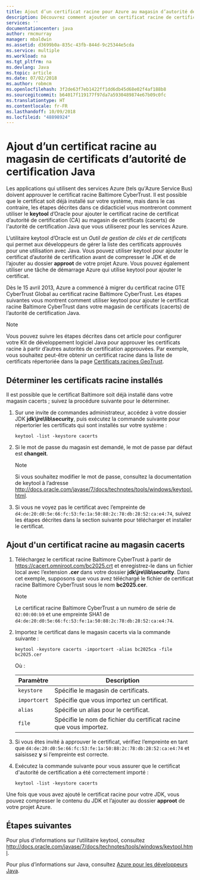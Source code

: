 ```yaml
---
title: Ajout d’un certificat racine pour Azure au magasin d’autorité de certification Java
description: Découvrez comment ajouter un certificat racine de certificat d'autorité (CA) au magasin de certificats (cacerts) de l'autorité de certification Java pour l’utilisation de Microsoft Azure.
services: ''
documentationcenter: java
author: rmcmurray
manager: mbaldwin
ms.assetid: d3699b0a-835c-43fb-844d-9c25344e5cda
ms.service: multiple
ms.workload: na
ms.tgt_pltfrm: na
ms.devlang: Java
ms.topic: article
ms.date: 07/02/2018
ms.author: robmcm
ms.openlocfilehash: 3f2de63f7eb1422ff1dd6db45d68e02f4af188b8
ms.sourcegitcommit: b64017f119177f97da7a5930489874e67b09c0fc
ms.translationtype: HT
ms.contentlocale: fr-FR
ms.lasthandoff: 10/09/2018
ms.locfileid: "48898924"
---
```

# <a name="adding-a-root-certificate-to-the-java-ca-certificates-store"></a>Ajout d’un certificat racine au magasin de certificats d’autorité de certification Java

Les applications qui utilisent des services Azure (tels qu'Azure Service Bus) doivent approuver le certificat racine Baltimore CyberTrust. Il est possible que le certificat soit déjà installé sur votre système, mais dans le cas contraire, les étapes décrites dans ce didacticiel vous montreront comment utiliser le **keytool** d’Oracle pour ajouter le certificat racine de certificat d’autorité de certification (CA) au magasin de certificats (cacerts) de l'autorité de certification Java que vous utiliserez pour les services Azure.

L’utilitaire keytool d’Oracle est un _Outil de gestion de clés et de certificats_ qui permet aux développeurs de gérer la liste des certificats approuvés pour une utilisation avec Java. Vous pouvez utiliser keytool pour ajouter le certificat d’autorité de certification avant de compresser le JDK et de l’ajouter au dossier **approot** de votre projet Azure. Vous pouvez également utiliser une tâche de démarrage Azure qui utilise keytool pour ajouter le certificat.

Dès le 15 avril 2013, Azure a commencé à migrer du certificat racine GTE CyberTrust Global au certificat racine Baltimore CyberTrust. Les étapes suivantes vous montrent comment utiliser keytool pour ajouter le certificat racine Baltimore CyberTrust dans votre magasin de certificats (cacerts) de l’autorité de certification Java.

> [!NOTE]
> 
> Vous pouvez suivre les étapes décrites dans cet article pour configurer votre Kit de développement logiciel Java pour approuver les certificats racine à partir d’autres autorités de certification approuvées. Par exemple, vous souhaitez peut-être obtenir un certificat racine dans la liste de certificats répertoriée dans la page [Certificats racines GeoTrust](http://www.geotrust.com/resources/root-certificates/).
> 

## <a name="determining-which-root-certificates-are-installed"></a>Déterminer les certificats racine installés

Il est possible que le certificat Baltimore soit déjà installé dans votre magasin cacerts ; suivez la procédure suivante pour le déterminer.

1. Sur une invite de commandes administrateur, accédez à votre dossier JDK **jdk\jre\lib\security**, puis exécutez la commande suivante pour répertorier les certificats qui sont installés sur votre système :

   ```shell
   keytool -list -keystore cacerts
   ```

1. Si le mot de passe du magasin est demandé, le mot de passe par défaut est **changeit**.

   > [!NOTE]
   > 
   > Si vous souhaitez modifier le mot de passe, consultez la documentation de keytool à l’adresse <http://docs.oracle.com/javase/7/docs/technotes/tools/windows/keytool.html>.
   > 

1. Si vous ne voyez pas le certificat avec l’empreinte de `d4:de:20:d0:5e:66:fc:53:fe:1a:50:88:2c:78:db:28:52:ca:e4:74`, suivez les étapes décrites dans la section suivante pour télécharger et installer le certificat.

## <a name="to-add-a-root-certificate-to-the-cacerts-store"></a>Ajout d'un certificat racine au magasin cacerts

1. Téléchargez le certificat racine Baltimore CyberTrust à partir de <https://cacert.omniroot.com/bc2025.crt> et enregistrez-le dans un fichier local avec l’extension **.cer** dans votre dossier **jdk\jre\lib\security**. Dans cet exemple, supposons que vous avez téléchargé le fichier de certificat racine Baltimore CyberTrust sous le nom **bc2025.cer**.

   > [!NOTE]
   > 
   > Le certificat racine Baltimore CyberTrust a un numéro de série de `02:00:00:b9` et une empreinte SHA1 de `d4:de:20:d0:5e:66:fc:53:fe:1a:50:88:2c:78:db:28:52:ca:e4:74`.
   > 

2. Importez le certificat dans le magasin cacerts via la commande suivante :

   ```shell
   keytool -keystore cacerts -importcert -alias bc2025ca -file bc2025.cer
   ```
   Où :

   |  Paramètre   |                              Description                               |
   |--------------|------------------------------------------------------------------------|
   | `keystore`   | Spécifie le magasin de certificats.                                       |
   | `importcert` | Spécifie que vous importez un certificat.                        |
   | `alias`      | Spécifie un alias pour le certificat.                                |
   | `file`       | Spécifie le nom de fichier du certificat racine que vous importez. |


3. Si vous êtes invité à approuver le certificat, vérifiez l’empreinte en tant que `d4:de:20:d0:5e:66:fc:53:fe:1a:50:88:2c:78:db:28:52:ca:e4:74` et saisissez **y** si l’empreinte est correcte.

4. Exécutez la commande suivante pour vous assurer que le certificat d'autorité de certification a été correctement importé :

   ```shell
   keytool -list -keystore cacerts
   ```

Une fois que vous avez ajouté le certificat racine pour votre JDK, vous pouvez compresser le contenu du JDK et l’ajouter au dossier **approot** de votre projet Azure.

## <a name="next-steps"></a>Étapes suivantes

Pour plus d’informations sur l’utilitaire keytool, consultez <http://docs.oracle.com/javase/7/docs/technotes/tools/windows/keytool.html>.

Pour plus d’informations sur Java, consultez [Azure pour les développeurs Java](/java/azure).

<!-- For more information about the root certificates used by Azure, see [Azure Root Certificate Migration](http://blogs.msdn.com/b/windowsazure/archive/2013/03/15/windows-azure-root-certificate-migration.aspx). -->
